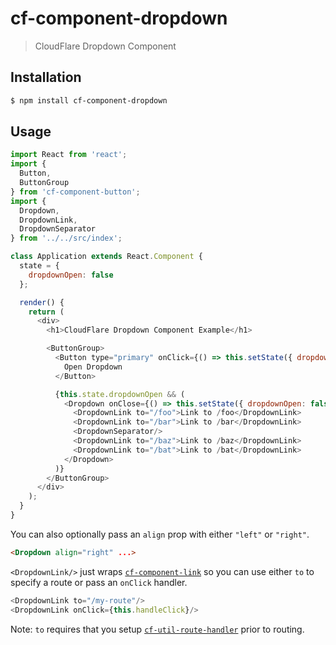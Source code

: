 # cf-component-dropdown

> CloudFlare Dropdown Component

## Installation

```sh
$ npm install cf-component-dropdown
```

## Usage

```js
import React from 'react';
import {
  Button,
  ButtonGroup
} from 'cf-component-button';
import {
  Dropdown,
  DropdownLink,
  DropdownSeparator
} from '../../src/index';

class Application extends React.Component {
  state = {
    dropdownOpen: false
  };

  render() {
    return (
      <div>
        <h1>CloudFlare Dropdown Component Example</h1>

        <ButtonGroup>
          <Button type="primary" onClick={() => this.setState({ dropdownOpen: true })}>
            Open Dropdown
          </Button>

          {this.state.dropdownOpen && (
            <Dropdown onClose={() => this.setState({ dropdownOpen: false })}>
              <DropdownLink to="/foo">Link to /foo</DropdownLink>
              <DropdownLink to="/bar">Link to /bar</DropdownLink>
              <DropdownSeparator/>
              <DropdownLink to="/baz">Link to /baz</DropdownLink>
              <DropdownLink to="/bat">Link to /bat</DropdownLink>
            </Dropdown>
          )}
        </ButtonGroup>
      </div>
    );
  }
}
```

You can also optionally pass an `align` prop with either `"left"` or `"right"`.

```html
<Dropdown align="right" ...>
```

`<DropdownLink/>` just wraps
[`cf-component-link`](https://www.npmjs.com/package/cf-component-link) so
you can use either `to` to specify a route or pass an `onClick` handler.

```js
<DropdownLink to="/my-route"/>
<DropdownLink onClick={this.handleClick}/>
```

Note: `to` requires that you setup
[`cf-util-route-handler`](https://www.npmjs.com/package/cf-util-route-handler)
prior to routing.
